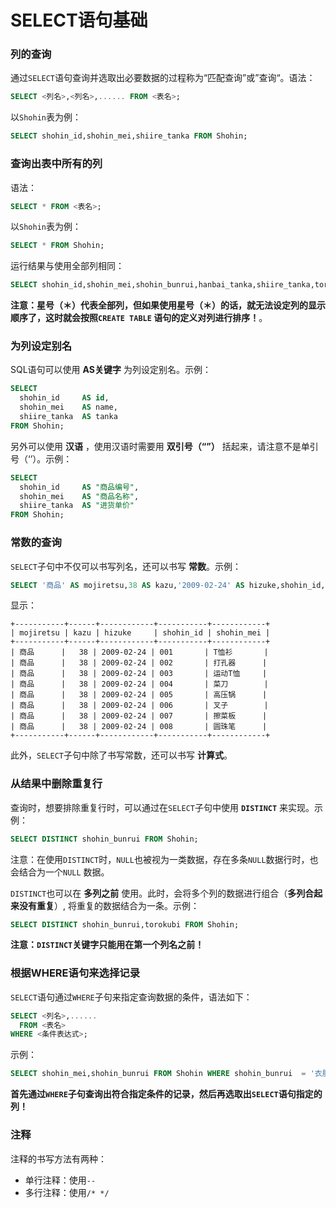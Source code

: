 SELECT语句基础
====================================================
### 列的查询
通过`SELECT`语句查询并选取出必要数据的过程称为“匹配查询”或”查询“。语法：
```sql
SELECT <列名>,<列名>,...... FROM <表名>;
```
以`Shohin`表为例：
```sql
SELECT shohin_id,shohin_mei,shiire_tanka FROM Shohin;
```
### 查询出表中所有的列
语法：
```sql
SELECT * FROM <表名>;
```
以`Shohin`表为例：
```sql
SELECT * FROM Shohin;
```
运行结果与使用全部列相同：
```sql
SELECT shohin_id,shohin_mei,shohin_bunrui,hanbai_tanka,shiire_tanka,torokubi FROM Shohin;
```
**注意：星号（＊）代表全部列，但如果使用星号（＊）的话，就无法设定列的显示顺序了，这时就会按照`CREATE TABLE`
语句的定义对列进行排序！**。

### 为列设定别名
SQL语句可以使用 **AS关键字** 为列设定别名。示例：
```sql
SELECT
  shohin_id     AS id,
  shohin_mei    AS name,
  shiire_tanka  AS tanka
FROM Shohin;
```
另外可以使用 **汉语** ，使用汉语时需要用 **双引号（“”）** 括起来，请注意不是单引号（‘’）。示例：
```sql
SELECT
  shohin_id     AS "商品编号",
  shohin_mei    AS "商品名称",
  shiire_tanka  AS "进货单价"
FROM Shohin;
```
### 常数的查询
`SELECT`子句中不仅可以书写列名，还可以书写 **常数**。示例：
```sql
SELECT '商品' AS mojiretsu,38 AS kazu,'2009-02-24' AS hizuke,shohin_id,shohin_mei FROM Shohin;
```
显示：
```
+-----------+------+------------+-----------+------------+
| mojiretsu | kazu | hizuke     | shohin_id | shohin_mei |
+-----------+------+------------+-----------+------------+
| 商品      |   38 | 2009-02-24 | 001       | T恤衫       |
| 商品      |   38 | 2009-02-24 | 002       | 打孔器      |
| 商品      |   38 | 2009-02-24 | 003       | 运动T恤     |
| 商品      |   38 | 2009-02-24 | 004       | 菜刀        |
| 商品      |   38 | 2009-02-24 | 005       | 高压锅      |
| 商品      |   38 | 2009-02-24 | 006       | 叉子        |
| 商品      |   38 | 2009-02-24 | 007       | 擦菜板      |
| 商品      |   38 | 2009-02-24 | 008       | 圆珠笔      |
+-----------+------+------------+-----------+------------+
```
此外，`SELECT`子句中除了书写常数，还可以书写 **计算式**。
### 从结果中删除重复行
查询时，想要排除重复行时，可以通过在`SELECT`子句中使用 **`DISTINCT`** 来实现。示例：
```sql
SELECT DISTINCT shohin_bunrui FROM Shohin;
```
注意：在使用`DISTINCT`时，`NULL`也被视为一类数据，存在多条`NULL`数据行时，也会结合为一个`NULL`
数据。

`DISTINCT`也可以在 **多列之前** 使用。此时，会将多个列的数据进行组合（**多列合起来没有重复**）,
将重复的数据结合为一条。示例：
```sql
SELECT DISTINCT shohin_bunrui,torokubi FROM Shohin;
```
**注意：`DISTINCT`关键字只能用在第一个列名之前！**

### 根据WHERE语句来选择记录
`SELECT`语句通过`WHERE`子句来指定查询数据的条件，语法如下：
```sql
SELECT <列名>,......
  FROM <表名>
WHERE <条件表达式>;
```
示例：
```sql
SELECT shohin_mei,shohin_bunrui FROM Shohin WHERE shohin_bunrui  = '衣服';
```
**首先通过`WHERE`子句查询出符合指定条件的记录，然后再选取出`SELECT`语句指定的列！**
### 注释
注释的书写方法有两种：
+ 单行注释：使用`--`
+ 多行注释：使用`/* */`
